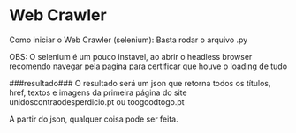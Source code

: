 # Web Crawler

Como iniciar o Web Crawler (selenium):
Basta rodar o arquivo .py

OBS:
O selenium é um pouco instavel, ao abrir o headless browser recomendo navegar pela pagina para certificar que houve o loading de tudo



###resultado###
O resultado será um json que retorna todos os títulos, href, textos e imagens da primeira página do site unidoscontraodesperdicio.pt ou toogoodtogo.pt

A partir do json, qualquer coisa pode ser feita.



